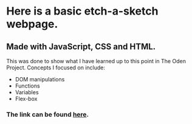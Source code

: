 # Here is a basic etch-a-sketch webpage.

## Made with JavaScript, CSS and HTML.

This was done to show what I have learned up to this point in The Oden Project. Concepts I focused on include:

- DOM manipulations
- Functions
- Variables 
- Flex-box

### The link can be found [here](https://trxllest.github.io/Etch-a-sketch/).